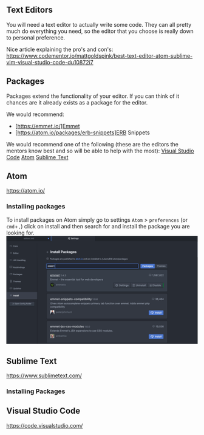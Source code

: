 ## Text Editors
You will need a text editor to actually write some code. They can all pretty much
do everything you need, so the editor that you choose is really down to personal
preference.

Nice article explaining the pro's and con's: https://www.codementor.io/mattgoldspink/best-text-editor-atom-sublime-vim-visual-studio-code-du10872i7

## Packages
Packages extend the functionality of your editor. If you can think of it chances are it already exists as a package for the editor.

We would recommend:
* [https://emmet.io/]Emmet
* [https://atom.io/packages/erb-snippets]ERB Snippets

We would recommend one of the following (these are the editors the mentors know best and so will be able to help with the most):
[Visual Studio Code](#visual-studio-code)
[Atom](#atom)
[Sublime Text](#sublime-text)

## Atom
https://atom.io/
### Installing packages
To install packages on Atom simply go to settings `Atom` > `preferences` (or `cmd`+`,`) click on install and then search for and install the package you are looking for.
![atom_packages](atom_packages.png)

## Sublime Text
https://www.sublimetext.com/
### Installing Packages

## Visual Studio Code
https://code.visualstudio.com/
